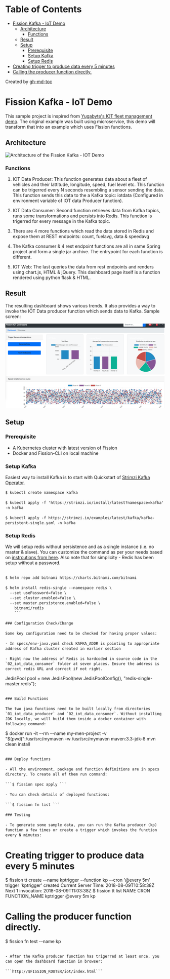 Table of Contents
=================

   * [Fission Kafka - IoT Demo](#fission-kafka---iot-demo)
      * [Architecture](#architecture)
         * [Functions](#functions)
      * [Result](#result)
      * [Setup](#setup)
         * [Prerequisite](#prerequisite)
         * [Setup Kafka](#setup-kafka)
         * [Setup Redis](#setup-redis)
   * [Creating trigger to produce data every 5 minutes](#creating-trigger-to-produce-data-every-5-minutes)
   * [Calling the producer function directly.](#calling-the-producer-function-directly)

Created by [gh-md-toc](https://github.com/ekalinin/github-markdown-toc)


# Fission Kafka - IoT Demo

This sample project is inspired from [Yugabyte's IOT fleet management demo](https://github.com/YugaByte/yb-iot-fleet-management). The original example was built using  microservice, this demo will transform that into an example which uses Fission functions.

## Architecture

![Architecture of the Fission Kafka - IOT Demo](/static_assets/architecture-diagram.png)

### Functions

1. IOT Data Producer: This function generates data about a fleet of vehicles and their lattitude, longitude, speed, fuel level etc. This function can be trigerred every N seconds resembling a sensor sending the data. This function sends this data to the a Kafka topic: iotdata (Configured in environment variable of IOT data Producer function).

2. IOT Data Consumer: Second function retrieves data from Kafka topics, runs some transformations and persists into Redis. This function is trigerred for every message in the Kafka topic.

3. There are 4 more functions which read the data stored in Redis and expose them at REST endpoints: count, fuelavg, data & speedavg

4. The Kafka consumer & 4 rest endpoint functions are all in same Spring project and form a single jar archive. The entrypoint for each function is different.

5. IOT Web: The last queries the data from rest endpoints and renders using chart.js, HTML & jQuery. This dashboard page itself is a function rendered using python flask & HTML.


## Result

The resulting dashboard shows various trends. It also provides a way to invoke the IOT Data producer function which sends data to Kafka. Sample screen:

![Dashboard: Fission Kafka - IOT Demo](/static_assets/iot-demo-screen.png)

## Setup

### Prerequisite

- A Kubernetes cluster with latest version of Fission
- Docker and Fission-CLI on local machine

### Setup Kafka

Easiest way to install Kafka is to start with Quickstart of [Strimzi Kafka Operator](https://strimzi.io/quickstarts/). 

```
$ kubectl create namespace kafka

$ kubectl apply -f 'https://strimzi.io/install/latest?namespace=kafka' -n kafka

$ kubectl apply -f https://strimzi.io/examples/latest/kafka/kafka-persistent-single.yaml -n kafka 

```

### Setup Redis

We will setup redis without persistence and as a single instance (i.e. no master & slave). You can customize the command as per your needs based on [instrcutions from here](https://github.com/helm/charts/tree/master/stable/redis#configuration). Also note that for simplicity - Redis has been setup without a password.

```

$ helm repo add bitnami https://charts.bitnami.com/bitnami

$ helm install redis-single --namespace redis \
  --set usePassword=false \
  --set cluster.enabled=false \
  --set master.persistence.enabled=false \
    bitnami/redis
    ```

### Configuration Check/Change

Some key configuration need to be checked for having proper values:

- In specs/env-java.yaml check KAFKA_ADDR is pointing to appropriate address of Kafka cluster created in earlier section

- Right now the address of Redis is hardcoded in source code in the `02_iot_data_consumer` folder at seven places. Ensure the address is correct redis URL and correct if not right.

```
JedisPool pool = new JedisPool(new JedisPoolConfig(), "redis-single-master.redis");
```

### Build Functions

The two java functions need to be built locally from directories `01_iot_data_producer` and `02_iot_data_consumer`. Without installing JDK locally, we will build them inside a docker container with following command:

```
 $ docker run -it --rm --name my-men-project -v "$(pwd)":/usr/src/mymaven -w /usr/src/mymaven maven:3.3-jdk-8 mvn clean install
 ```

### Deploy functions

- All the environment, package and function definitions are in specs directory. To create all of them run command:

```$ fission spec apply ```

- You can check details of deployed functions:

```$ fission fn list ```

### Testing

- To generate some sample data, you can run the Kafka producer (kp) function a few times or create a trigger which invokes the function every N minutes:

```
# Creating trigger to produce data every 5 minutes
$ fission tt create --name kptrigger --function kp --cron '@every 5m'
trigger 'kptrigger' created
Current Server Time: 	2018-08-09T10:58:38Z
Next 1 invocation: 	2018-08-09T11:03:38Z
$ fission tt list
NAME      CRON      FUNCTION_NAME
kptrigger @every 5m kp

# Calling the producer function directly.
$ fission fn test --name kp
```

- After the Kafka producer function has trigerred at least once, you can open the dashboard function in browser:

```http://$FISSION_ROUTER/iot/index.html```

